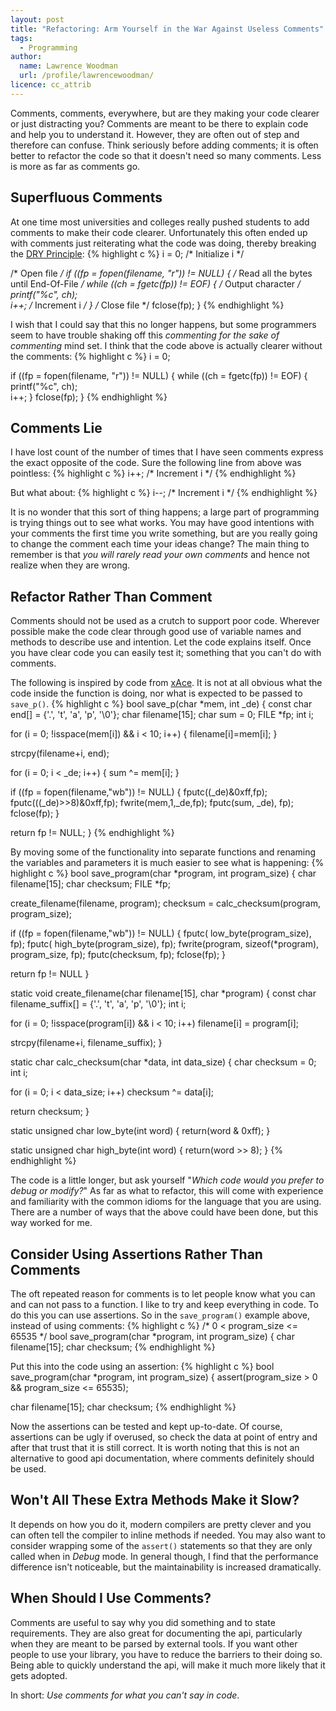 ```yaml
---
layout: post
title: "Refactoring: Arm Yourself in the War Against Useless Comments"
tags:
  - Programming
author:
  name: Lawrence Woodman
  url: /profile/lawrencewoodman/
licence: cc_attrib
---
```


Comments, comments, everywhere, but are they making your code clearer or just distracting you?  Comments are meant to be there to explain code and help you to understand it.  However, they are often out of step and therefore can confuse. Think seriously before adding comments; it is often better to refactor the code so that it doesn't need so many comments.  Less is more as far as comments go.

## Superfluous Comments
At one time most universities and colleges really pushed students to add comments to make their code clearer.  Unfortunately this often ended up with comments just reiterating what the code was doing, thereby breaking the [DRY Principle](http://en.wikipedia.org/wiki/Don%27t_repeat_yourself "Don't repeat yourself"):
{% highlight c %}
i = 0;    /* Initialize i */

/* Open file */
if ((fp = fopen(filename, "r")) != NULL) {
  /* Read all the bytes until End-Of-File */
  while ((ch = fgetc(fp)) != EOF) {
    /* Output character */
    printf("%c", ch);  
    i++;    /* Increment i */
  }
  /* Close file */
  fclose(fp);
}
{% endhighlight %}

I wish that I could say that this no longer happens, but some programmers seem to have trouble shaking off this _commenting for the sake of commenting_ mind set.  I think that the code above is actually clearer without the comments:
{% highlight c %}
i = 0;

if ((fp = fopen(filename, "r")) != NULL) {
  while ((ch = fgetc(fp)) != EOF) {
    printf("%c", ch);  
    i++;
  }
  fclose(fp);
}
{% endhighlight %}

## Comments Lie

I have lost count of the number of times that I have seen comments express the exact opposite of the code.  Sure the following line from above was pointless:
{% highlight c %}
i++;    /* Increment i */
{% endhighlight %}

But what about:
{% highlight c %}
i--;    /* Increment i */
{% endhighlight %}

It is no wonder that this sort of thing happens; a large part of programming is trying things out to see what works.  You may have good intentions with your comments the first time you write something, but are you really going to change the comment each time your ideas change?  The main thing to remember is that _you will rarely read your own comments_ and hence not realize when they are wrong.

## Refactor Rather Than Comment
Comments should not be used as a crutch to support poor code.  Wherever possible make the code clear through good use of variable names and methods to describe use and intention.  Let the code explains itself.  Once you have clear code you can easily test it; something that you can't do with comments.

The following is inspired by code from [xAce](http://lawrencewoodman.github.com/xAce/ "A Jupiter Ace Emulator").  It is not at all obvious what the code inside the function is doing, nor what is expected to be passed to `save_p()`.
{% highlight c %}
bool
save_p(char *mem, int _de)
{
  const char end[] = {'.', 't', 'a', 'p', '\0'};
  char filename[15];
  char sum = 0;
  FILE *fp;
  int i;

  for (i = 0; !isspace(mem[i]) && i < 10; i++) {
    filename[i]=mem[i];
  }

  strcpy(filename+i, end);

  for (i = 0; i < _de; i++) {
    sum ^= mem[i];
  }

  if ((fp = fopen(filename,"wb")) != NULL) {
    fputc((_de)&0xff,fp);
    fputc(((_de)>>8)&0xff,fp);
    fwrite(mem,1,_de,fp);
    fputc(sum, _de), fp);
    fclose(fp);
  }

  return fp != NULL;
}
{% endhighlight %}



By moving some of the functionality into separate functions and renaming the variables and parameters it is much easier to see what is happening:
{% highlight c %}
bool
save_program(char *program, int program_size)
{
  char filename[15];
  char checksum;
  FILE *fp;

  create_filename(filename, program);
  checksum = calc_checksum(program, program_size);

  if ((fp = fopen(filename,"wb")) != NULL) {
    fputc( low_byte(program_size), fp);
    fputc( high_byte(program_size), fp);
    fwrite(program, sizeof(*program), program_size, fp);
    fputc(checksum, fp);
    fclose(fp);
  }

  return fp != NULL
}

static void
create_filename(char filename[15], char *program)
{
  const char filename_suffix[] = {'.', 't', 'a', 'p', '\0'};
  int i;
  
  for (i = 0; !isspace(program[i]) && i < 10; i++)
    filename[i] = program[i];

  strcpy(filename+i, filename_suffix);
}

static char
calc_checksum(char *data, int data_size)
{
  char checksum = 0;
  int i;

  for (i = 0; i < data_size; i++)
    checksum ^= data[i];

  return checksum;
}

static unsigned char
low_byte(int word) { return(word & 0xff); }

static unsigned char
high_byte(int word) { return(word >> 8); }
{% endhighlight %}


The code is a little longer, but ask yourself "<em>Which code would you prefer to debug or modify?</em>"  As far as what to refactor, this will come with experience and familiarity with the common idioms for the language that you are using.  There are a number of ways that the above could have been done, but this way worked for me.

## Consider Using Assertions Rather Than Comments
The oft repeated reason for comments is to let people know what you can and can not pass to a function.  I like to try and keep everything in code.  To do this you can use assertions.  So in the `save_program()` example above, instead of using comments:
{% highlight c %}
/* 0 < program_size <= 65535 */
bool
save_program(char *program, int program_size)
{
  char filename[15];
  char checksum;
{% endhighlight %}

Put this into the code using an assertion:
{% highlight c %}
bool
save_program(char *program, int program_size)
{
  assert(program_size > 0 && program_size <= 65535);

  char filename[15];
  char checksum;
{% endhighlight %}

Now the assertions can be tested and kept up-to-date.  Of course, assertions can be ugly if overused, so check the data at point of entry and after that trust that it is still correct.  It is worth noting that this is not an alternative to good api documentation, where comments definitely should be used.


## Won't All These Extra Methods Make it Slow?
It depends on how you do it, modern compilers are pretty clever and you can often tell the compiler to inline methods if needed.  You may also want to consider wrapping some of the `assert()` statements so that they are only called when in _Debug_ mode.  In general though, I find that the performance difference isn't noticeable, but the maintainability is increased dramatically.

## When Should I Use Comments?
Comments are useful to say why you did something and to state requirements.  They are also great for documenting the api, particularly when they are meant to be parsed by external tools.  If you want other people to use your library, you have to reduce the barriers to their doing so.  Being able to quickly understand the api, will make it much more likely that it gets adopted.

In short: _Use comments for what you can't say in code_.


